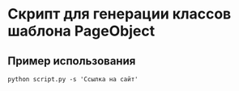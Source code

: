 # Скрипт для генерации классов шаблона PageObject
## Пример использования

```
python script.py -s 'Ссылка на сайт'
```
